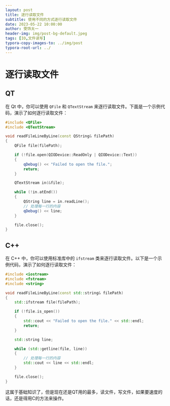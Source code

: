 ```yaml
---
layout: post
title: 逐行读取文件
subtitle: 使用不同的方式逐行读取文件
date: 2023-05-22 10:00:00
author: 雯饰太一
header-img: img/post-bg-default.jpeg
tags: [IO,文件读写]
typora-copy-images-to: ../img/post
typora-root-url: ../
---
```


# 逐行读取文件

## QT

在 Qt 中，你可以使用 `QFile` 和 `QTextStream` 来逐行读取文件。下面是一个示例代码，演示了如何逐行读取文件：

```cpp
#include <QFile>
#include <QTextStream>

void readFileLineByLine(const QString& filePath)
{
    QFile file(filePath);

    if (!file.open(QIODevice::ReadOnly | QIODevice::Text))
    {
        qDebug() << "Failed to open the file.";
        return;
    }

    QTextStream in(&file);

    while (!in.atEnd())
    {
        QString line = in.readLine();
        // 处理每一行的内容
        qDebug() << line;
    }

    file.close();
}
```

## C++

在 C++ 中，你可以使用标准库中的 `ifstream` 类来逐行读取文件。以下是一个示例代码，演示了如何逐行读取文件：

```cpp
#include <iostream>
#include <fstream>
#include <string>

void readFileLineByLine(const std::string& filePath)
{
    std::ifstream file(filePath);

    if (!file.is_open())
    {
        std::cout << "Failed to open the file." << std::endl;
        return;
    }

    std::string line;

    while (std::getline(file, line))
    {
        // 处理每一行的内容
        std::cout << line << std::endl;
    }

    file.close();
}
```

这属于基础知识了，但是现在还是QT用的最多，读文件，写文件，如果要速度的话，还是得用C的方法来操作。



